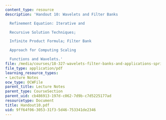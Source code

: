 ```yaml
---
content_type: resource
description: 'Handout 10: Wavelets and Filter Banks

  Refinement Equation: Iterative and

  Recursive Solution Techniques;

  Infinite Product Formula; Filter Bank

  Approach for Computing Scaling

  Functions and Wavelets.'
file: /media/courses/18-327-wavelets-filter-banks-and-applications-spring-2003/9ff64f06305331f35d46753341de2346_Handout10.pdf
file_type: application/pdf
learning_resource_types:
- Lecture Notes
ocw_type: OCWFile
parent_title: Lecture Notes
parent_type: CourseSection
parent_uid: cb486913-197d-c062-7d9b-c7d5225177ad
resourcetype: Document
title: Handout10.pdf
uid: 9ff64f06-3053-31f3-5d46-753341de2346
---
```

